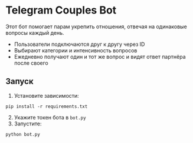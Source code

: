 # Telegram Couples Bot

Этот бот помогает парам укрепить отношения, отвечая на одинаковые вопросы каждый день.
- Пользователи подключаются друг к другу через ID
- Выбирают категории и интенсивность вопросов
- Ежедневно получают один и тот же вопрос и видят ответ партнёра после своего

## Запуск
1. Установите зависимости:
```
pip install -r requirements.txt
```
2. Укажите токен бота в `bot.py`
3. Запустите:
```
python bot.py
```
